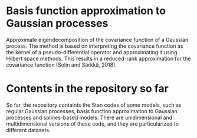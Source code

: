 # Basis function approximation to Gaussian processes 
Approximate eigendecomposition of the covariance function of a Gaussian process. The method is based on interpreting the covariance function as the kernel of a pseudo-differential operator and approximating it using Hilbert space methods. This results in a reduced-rank approximation for the covariance function (Solin and Särkkä, 2018).
# Contents in the repository so far
So far, the repository containts the Stan codes of some models, such as regular Gaussian processes, basis function approximation to Gaussian processes and splines-based models. There are unidimensional and multidimensional versions of these code, and they are particularized to different datasets.
